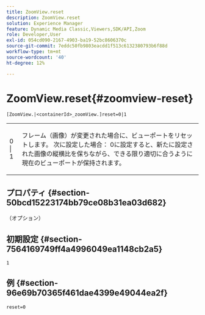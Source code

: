```yaml
---
title: ZoomView.reset
description: ZoomView.reset
solution: Experience Manager
feature: Dynamic Media Classic,Viewers,SDK/API,Zoom
role: Developer,User
exl-id: 054cd090-2167-4903-ba19-52bc8606370c
source-git-commit: 7eddc50fb9803eacdd1f513c6132380793b6f88d
workflow-type: tm+mt
source-wordcount: '40'
ht-degree: 12%

---
```


# ZoomView.reset{#zoomview-reset}

`[ZoomView.|<containerId>_zoomView.]reset=0|1`

<table id="table_49FFD1BC53B846F09A6D214BC8C5C3FE"> 
 <tbody> 
  <tr> 
   <td colname="col1"> <p> <span class="codeph"> 0 | 1</span> </p> </td> 
   <td colname="col2"> <p> フレーム（画像）が変更された場合に、ビューポートをリセットします。 次に設定した場合： <span class="varname"> 0</span>に設定すると、新たに設定された画像の縦横比を保ちながら、できる限り適切に合うように現在のビューポートが保持されます。 </p> </td> 
  </tr> 
 </tbody> 
</table>

## プロパティ {#section-50bcd15223174bb79ce08b31ea03d682}

（オプション）

## 初期設定 {#section-7564169749ff4a4996049ea1148cb2a5}

`1`

## 例 {#section-96e69b70365f461dae4399e49044ea2f}

`reset=0`
